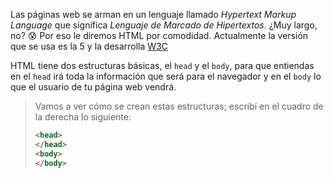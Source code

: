 Las páginas web se arman en un lenguaje llamado _Hypertext Markup Language_ que significa _Lenguaje de Marcado de Hipertextos_. ¿Muy largo, no? :cold_sweat: Por eso le diremos HTML por comodidad. Actualmente la versión que se usa es la 5 y la desarrolla [W3C](http://www.w3c.es/)

HTML tiene dos estructuras básicas, el `head` y el `body`, para que entiendas en el `head` irá toda la información que será para el navegador y en el `body` lo que el usuario de tu página web vendrá.

> Vamos a ver cómo se crean estas estructuras; escribí en el cuadro de la derecha lo siguiente: 
> 
> ```html
> <head>
> </head>
> <body>
> </body>
> ```